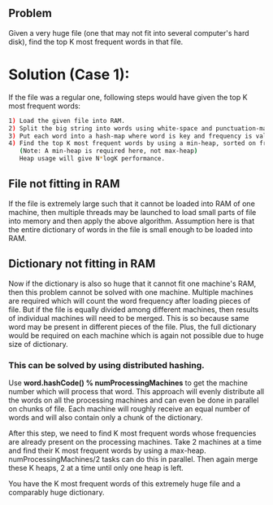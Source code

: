 ## Problem
Given a very huge file (one that may not fit into several computer's hard disk),
find the top K most frequent words in that file.

# Solution (Case 1):
If the file was a regular one, following steps would have given the top K most frequent words:
```bash
1) Load the given file into RAM.
2) Split the big string into words using white-space and punctuation-marks as separator.
3) Put each word into a hash-map where word is key and frequency is value.
4) Find the top K most frequent words by using a min-heap, sorted on frequency.
   (Note: A min-heap is required here, not max-heap)
   Heap usage will give N*logK performance.
```
## File not fitting in RAM
If the file is extremely large such that it cannot be loaded into RAM of one machine,
then multiple threads may be launched to load small parts of file into memory and then apply
the above algorithm. Assumption here is that the entire dictionary of words in the file is
small enough to be loaded into RAM.


## Dictionary not fitting in RAM
Now if the dictionary is also so huge that it cannot fit one machine's RAM, then this problem
cannot be solved with one machine. Multiple machines are required which will count the word
frequency after loading pieces of file. But if the file is equally divided among different
machines, then results of individual machines will need to be merged. This is so because same
word may be present in different pieces of the file.
Plus, the full dictionary would be required on each machine which is again not possible due to
huge size of dictionary.


### This can be solved by using distributed hashing.
Use **word.hashCode() % numProcessingMachines** to get the machine number which will process that word.
This approach will evenly distribute all the words on all the processing machines and can even
be done in parallel on chunks of file. Each machine will roughly receive an equal number of words
and will also contain only a chunk of the dictionary.

After this step, we need to find K most frequent words whose frequencies are already present on the
processing machines. Take 2 machines at a time and find their K most frequent words by using a max-heap.
numProcessingMachines/2 tasks can do this in parallel. Then again merge these K heaps, 2 at a time until
only one heap is left.

You have the K most frequent words of this extremely huge file and a comparably huge dictionary.
